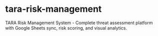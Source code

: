 # tara-risk-management
TARA Risk Management System - Complete threat assessment platform with Google Sheets sync, risk scoring, and visual analytics.
